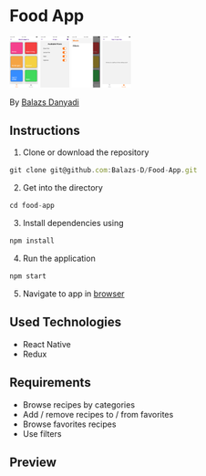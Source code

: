 # Food App

<p float="left">
<img src="assets/readmeImages/02.png" width=10% height=40% /> <img src="assets/readmeImages/04.png" width=10% height=40% /> <img src="assets/readmeImages/03.png" width=10% height=40% /> <img src="assets/readmeImages/01.png" width=10% height=40% />
</p>

By [Balazs Danyadi](mailto:balazs.danyadi@gmail.com)

## Instructions

1. Clone or download the repository

```javascript
git clone git@github.com:Balazs-D/Food-App.git
```

2. Get into the directory

```javascript
cd food-app
```

3. Install dependencies using

```javascript
npm install
```

4. Run the application

```javascript
npm start
```

5. Navigate to app in [browser](http://localhost:3000)

## Used Technologies

- React Native
- Redux

## Requirements

- Browse recipes by categories
- Add / remove recipes to / from favorites
- Browse favorites recipes
- Use filters

## Preview
